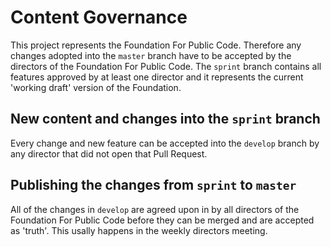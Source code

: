# Content Governance

This project represents the Foundation For Public Code. Therefore any changes adopted into the `master` branch have to be accepted by the directors of the Foundation For Public Code. The `sprint` branch contains all features approved by at least one director and it represents the current 'working draft' version of the Foundation.

## New content and changes into the `sprint` branch

Every change and new feature can be accepted into the `develop` branch by any director that did not open that Pull Request.

## Publishing the changes from `sprint` to `master`

All of the changes in `develop` are agreed upon in by all directors of the Foundation For Public Code before they can be merged and are accepted as 'truth'. This usally happens in the weekly directors meeting.
